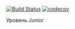 [![Build Status](https://travis-ci.org/KirillBelyaev74/job4j_design.svg?branch=master)](https://travis-ci.org/KirillBelyaev74/job4j_design)
[![codecov](https://codecov.io/gh/KirillBelyaev74/job4j_design/branch/master/graph/badge.svg)](https://codecov.io/gh/KirillBelyaev74/job4j_design)

Уровень Junior
